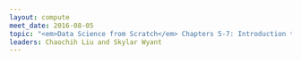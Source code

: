 ```yaml
---
layout: compute
meet_date: 2016-08-05
topic: "<em>Data Science from Scratch</em> Chapters 5-7: Introduction to Statistics"
leaders: Chaochih Liu and Skylar Wyant
---
```

